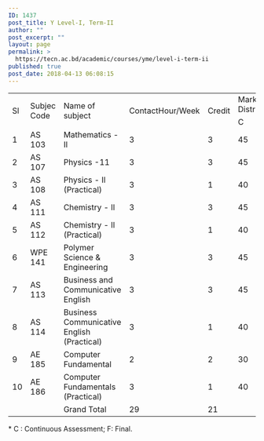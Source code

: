 ```yaml
---
ID: 1437
post_title: Y Level-I, Term-II
author: ""
post_excerpt: ""
layout: page
permalink: >
  https://tecn.ac.bd/academic/courses/yme/level-i-term-ii
published: true
post_date: 2018-04-13 06:08:15
---
```

<table width="637">
<tbody>
<tr>
<td rowspan="2" width="35">Sl</td>
<td rowspan="2" width="77">Subjec Code</td>
<td rowspan="2" width="209">Name of subject</td>
<td rowspan="2" width="63">ContactHour/Week</td>
<td rowspan="2" width="63">Credit</td>
<td colspan="3" width="190">Mark Distribution*</td>
</tr>
<tr>
<td width="63">C</td>
<td width="63">F</td>
<td width="63">Total</td>
</tr>
<tr>
<td width="35">1</td>
<td width="77">AS 103</td>
<td width="209">Mathematics - Il</td>
<td width="63">3</td>
<td width="63">3</td>
<td width="63">45</td>
<td width="63">105</td>
<td width="63">150</td>
</tr>
<tr>
<td width="35">2</td>
<td width="77">AS 107</td>
<td width="209">Physics -11</td>
<td width="63">3</td>
<td width="63">3</td>
<td width="63">45</td>
<td width="63">105</td>
<td width="63">150</td>
</tr>
<tr>
<td width="35">3</td>
<td width="77">AS 108</td>
<td width="209">Physics - Il (Practical)</td>
<td width="63">3</td>
<td width="63">1</td>
<td width="63">40</td>
<td width="63">10</td>
<td width="63">50</td>
</tr>
<tr>
<td width="35">4</td>
<td width="77">AS 111</td>
<td width="209">Chemistry - Il</td>
<td width="63">3</td>
<td width="63">3</td>
<td width="63">45</td>
<td width="63">105</td>
<td width="63">150</td>
</tr>
<tr>
<td width="35">5</td>
<td width="77">AS 112</td>
<td width="209">Chemistry - Il (Practical)</td>
<td width="63">3</td>
<td width="63">1</td>
<td width="63">40</td>
<td width="63">10</td>
<td width="63">50</td>
</tr>
<tr>
<td width="35">6</td>
<td width="77">WPE 141</td>
<td width="209">Polymer Science &amp; Engineering</td>
<td width="63">3</td>
<td width="63">3</td>
<td width="63">45</td>
<td width="63">105</td>
<td width="63">150</td>
</tr>
<tr>
<td width="35">7</td>
<td width="77">AS 113</td>
<td width="209">Business and Communicative English</td>
<td width="63">3</td>
<td width="63">3</td>
<td width="63">45</td>
<td width="63">105</td>
<td width="63">150</td>
</tr>
<tr>
<td width="35">8</td>
<td width="77">AS 114</td>
<td width="209">Business Communicative English (Practical)</td>
<td width="63">3</td>
<td width="63">1</td>
<td width="63">40</td>
<td width="63">10</td>
<td width="63">50</td>
</tr>
<tr>
<td width="35">9</td>
<td width="77">AE 185</td>
<td width="209">Computer Fundamental</td>
<td width="63">2</td>
<td width="63">2</td>
<td width="63">30</td>
<td width="63">70</td>
<td width="63">100</td>
</tr>
<tr>
<td width="35">10</td>
<td width="77">AE 186</td>
<td width="209">Computer Fundamentals (Practical)</td>
<td width="63">3</td>
<td width="63">1</td>
<td width="63">40</td>
<td width="63">10</td>
<td width="63">50</td>
</tr>
<tr>
<td width="35"></td>
<td width="77"></td>
<td width="209">Grand Total</td>
<td width="63">29</td>
<td width="63">21</td>
<td width="63"></td>
<td width="63"></td>
<td width="63"></td>
</tr>
</tbody>
</table>
* C : Continuous Assessment; F: Final.
